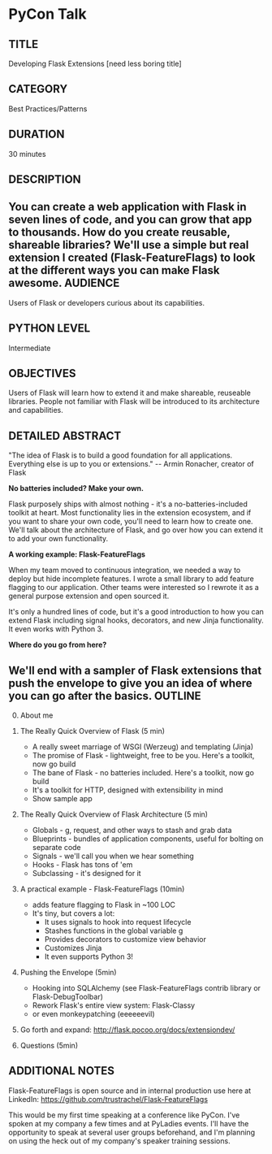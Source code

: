 PyCon Talk 
==========

TITLE
------
Developing Flask Extensions [need less boring title]

CATEGORY
---------

Best Practices/Patterns

DURATION
--------

30 minutes

DESCRIPTION
-----------

You can create a web application with Flask in seven lines of code, and you can grow that app to thousands. How do you create reusable, shareable libraries? We'll use a simple but real extension I created (Flask-FeatureFlags) to look at the different ways you can make Flask awesome. 
AUDIENCE
--------
Users of Flask or developers curious about its capabilities. 

PYTHON LEVEL
------------

Intermediate

OBJECTIVES
----------

Users of Flask will learn how to extend it and make shareable, reuseable libraries. People not familiar with Flask will be introduced to its architecture and capabilities. 

DETAILED ABSTRACT
-----------------

"The idea of Flask is to build a good foundation for all applications. Everything else is up to you or extensions." -- Armin Ronacher, creator of Flask

**No batteries included? Make your own.**

Flask purposely ships with almost nothing - it's a no-batteries-included toolkit at heart. Most functionality lies in the extension ecosystem, and if you want to share your own code, you'll need to learn how to create one. We'll talk about the architecture of Flask, and go over how you can extend it to add your own functionality.

**A working example: Flask-FeatureFlags**

When my team moved to continuous integration, we needed a way to deploy but hide incomplete features. I wrote a small library to add feature flagging to our application. Other teams were interested so I rewrote it as a general purpose extension and open sourced it.

It's only a hundred lines of code, but it's a good introduction to how you can extend Flask including signal hooks, decorators, and new Jinja functionality. It even works with Python 3.

**Where do you go from here?**

We'll end with a sampler of Flask extensions that push the envelope to give you an idea of where you can go after the basics.
OUTLINE
-------

0. About me

1. The Really Quick Overview of Flask (5 min) 
	* A really sweet marriage of WSGI (Werzeug) and templating (Jinja)
 	* The promise of Flask - lightweight, free to be you.  Here's a toolkit, now go build
	* The bane of Flask - no batteries included. Here's a toolkit, now go build
	* It's a toolkit for HTTP, designed with extensibility in mind 
	* Show sample app

2. The Really Quick Overview of Flask Architecture (5 min)
	* Globals - g, request, and other ways to stash and grab data
	* Blueprints - bundles of application components, useful for bolting on separate code
	* Signals - we'll call you when we hear something
	* Hooks - Flask has tons of 'em
	* Subclassing - it's designed for it

3. A practical example - Flask-FeatureFlags (10min) 
	* adds feature flagging to Flask in ~100 LOC
	* It's tiny, but covers a lot:
		- It uses signals to hook into request lifecycle
		- Stashes functions in the global variable g
		- Provides decorators to customize view behavior
		- Customizes Jinja
		- It even supports Python 3!

4. Pushing the Envelope (5min)
	* Hooking into SQLAlchemy (see Flask-FeatureFlags contrib library or Flask-DebugToolbar)
	* Rework Flask's entire view system: Flask-Classy
	* or even monkeypatching (eeeeeevil)

5. Go forth and expand: http://flask.pocoo.org/docs/extensiondev/

6. Questions (5min)

ADDITIONAL NOTES
-----------------

Flask-FeatureFlags is open source and in internal production use here at LinkedIn: https://github.com/trustrachel/Flask-FeatureFlags

This would be my first time speaking at a conference like PyCon. I've spoken at my company a few times and at PyLadies events. I'll have the opportunity to speak at several user groups beforehand, and I'm planning on using the heck out of my company's speaker training sessions.  
